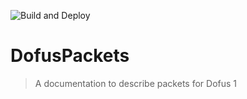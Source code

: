 ![Build and Deploy](https://github.com/Manghao/DofusPackets/workflows/Build%20and%20Deploy/badge.svg)

# DofusPackets

> A documentation to describe packets for Dofus 1 
